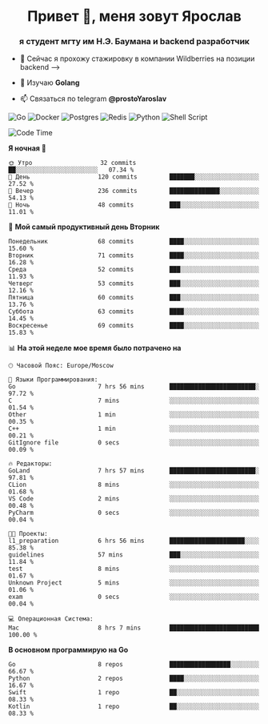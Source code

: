 <h1 align="center">Привет 👋, меня зовут Ярослав</h1>
<h3 align="center">я студент мгту им Н.Э. Баумана и 
backend разработчик</h3>

<!--[![Typing SVG](https://readme-typing-svg.herokuapp.com?color=%2336BCF7&lines=Computer+science+student)](https://git.io/typing-svg)
-->

<!--<p align="left"> <a href="https://github.com/ryo-ma/github-profile-trophy"><img src="https://github-profile-trophy.vercel.app/?username=passwordhash" alt="passwordhash" /></a> </p>-->

<!-- - 🔭 Сейчас я активно разрабатываю проект [Grates](https://github.com/passwordhash/grates) -->
- 🔭 Сейчас я прохожу стажировку в компании Wildberries на позиции backend -->

- 🌱 Изучаю **Golang**

- 📫 Связаться по telegram **@prostoYaroslav**

![Go](https://img.shields.io/badge/go-%2300ADD8.svg?style=for-the-badge&logo=go&logoColor=white)
![Docker](https://img.shields.io/badge/docker-%230db7ed.svg?style=for-the-badge&logo=docker&logoColor=white)
![Postgres](https://img.shields.io/badge/postgres-%23316192.svg?style=for-the-badge&logo=postgresql&logoColor=white)
![Redis](https://img.shields.io/badge/redis-%23DD0031.svg?style=for-the-badge&logo=redis&logoColor=white)
![Python](https://img.shields.io/badge/python-3670A0?style=for-the-badge&logo=python&logoColor=ffdd54)
![Shell Script](https://img.shields.io/badge/shell_script-%23121011.svg?style=for-the-badge&logo=gnu-bash&logoColor=white)

<!--START_SECTION:waka-->
![Code Time](http://img.shields.io/badge/Code%20Time-143%20hrs%205%20mins-blue)

**Я ночная 🦉** 

```text
🌞 Утро                   32 commits          ██░░░░░░░░░░░░░░░░░░░░░░░   07.34 % 
🌆 День                   120 commits         ███████░░░░░░░░░░░░░░░░░░   27.52 % 
🌃 Вечер                  236 commits         ██████████████░░░░░░░░░░░   54.13 % 
🌙 Ночь                   48 commits          ███░░░░░░░░░░░░░░░░░░░░░░   11.01 % 
```
📅 **Мой самый продуктивный день Вторник** 

```text
Понедельник              68 commits          ████░░░░░░░░░░░░░░░░░░░░░   15.60 % 
Вторник                  71 commits          ████░░░░░░░░░░░░░░░░░░░░░   16.28 % 
Среда                    52 commits          ███░░░░░░░░░░░░░░░░░░░░░░   11.93 % 
Четверг                  53 commits          ███░░░░░░░░░░░░░░░░░░░░░░   12.16 % 
Пятница                  60 commits          ███░░░░░░░░░░░░░░░░░░░░░░   13.76 % 
Суббота                  63 commits          ████░░░░░░░░░░░░░░░░░░░░░   14.45 % 
Воскресенье              69 commits          ████░░░░░░░░░░░░░░░░░░░░░   15.83 % 
```


📊 **На этой неделе мое время было потрачено на** 

```text
🕑︎ Часовой Пояс: Europe/Moscow

💬 Языки Программирования: 
Go                       7 hrs 56 mins       ████████████████████████░   97.72 % 
C                        7 mins              ░░░░░░░░░░░░░░░░░░░░░░░░░   01.54 % 
Other                    1 min               ░░░░░░░░░░░░░░░░░░░░░░░░░   00.35 % 
C++                      1 min               ░░░░░░░░░░░░░░░░░░░░░░░░░   00.21 % 
GitIgnore file           0 secs              ░░░░░░░░░░░░░░░░░░░░░░░░░   00.09 % 

🔥 Редакторы: 
GoLand                   7 hrs 57 mins       ████████████████████████░   97.81 % 
CLion                    8 mins              ░░░░░░░░░░░░░░░░░░░░░░░░░   01.68 % 
VS Code                  2 mins              ░░░░░░░░░░░░░░░░░░░░░░░░░   00.48 % 
PyCharm                  0 secs              ░░░░░░░░░░░░░░░░░░░░░░░░░   00.04 % 

🐱‍💻 Проекты: 
l1_preparation           6 hrs 56 mins       █████████████████████░░░░   85.38 % 
guidelines               57 mins             ███░░░░░░░░░░░░░░░░░░░░░░   11.84 % 
test                     8 mins              ░░░░░░░░░░░░░░░░░░░░░░░░░   01.67 % 
Unknown Project          5 mins              ░░░░░░░░░░░░░░░░░░░░░░░░░   01.06 % 
exam                     0 secs              ░░░░░░░░░░░░░░░░░░░░░░░░░   00.04 % 

💻 Операционная Система: 
Mac                      8 hrs 7 mins        █████████████████████████   100.00 % 
```

**В основном программирую на Go** 

```text
Go                       8 repos             █████████████████░░░░░░░░   66.67 % 
Python                   2 repos             ████░░░░░░░░░░░░░░░░░░░░░   16.67 % 
Swift                    1 repo              ██░░░░░░░░░░░░░░░░░░░░░░░   08.33 % 
Kotlin                   1 repo              ██░░░░░░░░░░░░░░░░░░░░░░░   08.33 % 
```




<!--END_SECTION:waka-->

<!--
<p><img align="center" src="https://github-readme-stats.vercel.app/api/top-langs?username=passwordhash&show_icons=true&locale=en&layout=compact" alt="passwordhash" /></p>

<p><img align="center" src="https://github-readme-streak-stats.herokuapp.com/?user=passwordhash&" alt="passwordhash" /></p>-->

